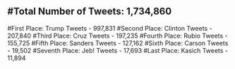 #Total Number of Tweets: 1,734,860 
---
#First Place: Trump Tweets - 997,831
#Second Place: Clinton Tweets - 207,840
#Third Place: Cruz Tweets - 197,235
#Fourth Place: Rubio Tweets - 155,725
#Fifth Place: Sanders Tweets - 127,162
#Sixth Place: Carson Tweets - 19,502
#Seventh Place: Jeb! Tweets - 17,693
#Last Place: Kasich Tweets - 11,894
